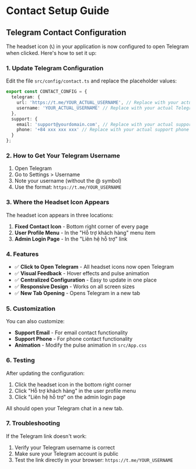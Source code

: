 # Contact Setup Guide

## Telegram Contact Configuration

The headset icon (📞) in your application is now configured to open Telegram when clicked. Here's how to set it up:

### 1. Update Telegram Configuration

Edit the file `src/config/contact.ts` and replace the placeholder values:

```typescript
export const CONTACT_CONFIG = {
  telegram: {
    url: 'https://t.me/YOUR_ACTUAL_USERNAME', // Replace with your actual Telegram username
    username: 'YOUR_ACTUAL_USERNAME' // Replace with your actual Telegram username
  },
  support: {
    email: 'support@yourdomain.com', // Replace with your actual support email
    phone: '+84 xxx xxx xxx' // Replace with your actual support phone
  }
};
```

### 2. How to Get Your Telegram Username

1. Open Telegram
2. Go to Settings > Username
3. Note your username (without the @ symbol)
4. Use the format: `https://t.me/YOUR_USERNAME`

### 3. Where the Headset Icon Appears

The headset icon appears in three locations:

1. **Fixed Contact Icon** - Bottom right corner of every page
2. **User Profile Menu** - In the "Hỗ trợ khách hàng" menu item
3. **Admin Login Page** - In the "Liên hệ hỗ trợ" link

### 4. Features

- ✅ **Click to Open Telegram** - All headset icons now open Telegram
- ✅ **Visual Feedback** - Hover effects and pulse animation
- ✅ **Centralized Configuration** - Easy to update in one place
- ✅ **Responsive Design** - Works on all screen sizes
- ✅ **New Tab Opening** - Opens Telegram in a new tab

### 5. Customization

You can also customize:
- **Support Email** - For email contact functionality
- **Support Phone** - For phone contact functionality
- **Animation** - Modify the pulse animation in `src/App.css`

### 6. Testing

After updating the configuration:
1. Click the headset icon in the bottom right corner
2. Click "Hỗ trợ khách hàng" in the user profile menu
3. Click "Liên hệ hỗ trợ" on the admin login page

All should open your Telegram chat in a new tab.

### 7. Troubleshooting

If the Telegram link doesn't work:
1. Verify your Telegram username is correct
2. Make sure your Telegram account is public
3. Test the link directly in your browser: `https://t.me/YOUR_USERNAME`
